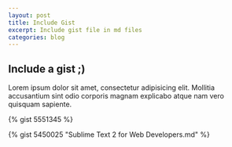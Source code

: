 ```yaml
---
layout: post
title: Include Gist
excerpt: Include gist file in md files
categories: blog
---
```


## Include a gist ;)
Lorem ipsum dolor sit amet, consectetur adipisicing elit. Mollitia accusantium sint odio corporis magnam explicabo atque nam vero quisquam sapiente.

{% gist 5551345 %}

{% gist 5450025 "Sublime Text 2 for Web Developers.md" %}

[mypic]: https://secure.gravatar.com/avatar/f2af3ff36c10d206b74f68aacf68e08d?s=420&d=https://a248.e.akamai.net/assets.github.com%2Fimages%2Fgravatars%2Fgravatar-user-420.png "Ali Mihandoost Website"